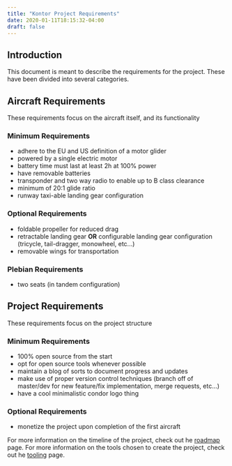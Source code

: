 ```yaml
---
title: "Kontor Project Requirements"
date: 2020-01-11T18:15:32-04:00
draft: false
---
```


## Introduction

This document is meant to describe the requirements for the project. These have been divided into several categories.

## Aircraft Requirements

These requirements focus on the aircraft itself, and its functionality

### Minimum Requirements

* adhere to the EU and US definition of a motor glider
* powered by a single electric motor
* battery time must last at least 2h at 100% power
* have removable batteries
* transponder and two way radio to enable up to B class clearance
* minimum of 20:1 glide ratio
* runway taxi-able landing gear configuration

### Optional Requirements

* foldable propeller for reduced drag
* retractable landing gear **OR** configurable landing gear configuration (tricycle, tail-dragger, monowheel, etc...)
* removable wings for transportation

### Plebian Requirements

* two seats (in tandem configuration)

## Project Requirements

These requirements focus on the project structure

### Minimum Requirements

* 100% open source from the start
* opt for open source tools whenever possible
* maintain a blog of sorts to document progress and updates
* make use of proper version control techniques (branch off of master/dev for new feature/fix implementation, merge requests, etc...)
* have a cool minimalistic condor logo thing

### Optional Requirements

* monetize the project upon completion of the first aircraft

For more information on the timeline of the project, check out he [roadmap](/post/roadmap/) page. For more information on the tools chosen to create the project, check out he [tooling](/post/tooling/) page.
